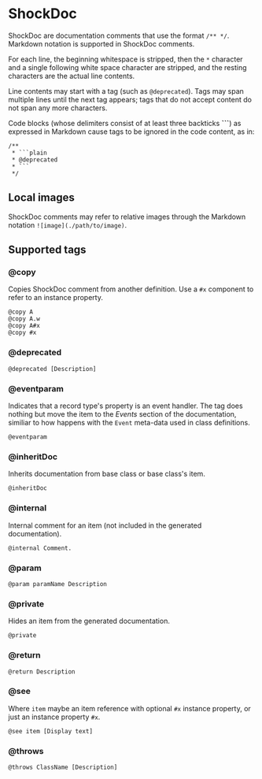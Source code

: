 # ShockDoc

ShockDoc are documentation comments that use the format `/** */`. Markdown notation is supported in ShockDoc comments.

For each line, the beginning whitespace is stripped, then the `*` character and a single following white space character are stripped, and the resting characters are the actual line contents.

Line contents may start with a tag (such as `@deprecated`). Tags may span multiple lines until the next tag appears; tags that do not accept content do not span any more characters.

Code blocks (whose delimiters consist of at least three backticks **\`\`\`**) as expressed in Markdown cause tags to be ignored in the code content, as in:

```
/**
 * ```plain
 * @deprecated
 * ```
 */
```

## Local images

ShockDoc comments may refer to relative images through the Markdown notation `![image](./path/to/image)`.

## Supported tags

### \@copy

Copies ShockDoc comment from another definition. Use a `#x` component to refer to an instance property.

```plain
@copy A
@copy A.w
@copy A#x
@copy #x
```

### \@deprecated

```plain
@deprecated [Description]
```

### \@eventparam

Indicates that a record type's property is an event handler. The tag does nothing but move the item to the *Events* section of the documentation, similiar to how happens with the `Event` meta-data used in class definitions.

```plain
@eventparam
```

### \@inheritDoc

Inherits documentation from base class or base class's item.

```plain
@inheritDoc
```

### \@internal

Internal comment for an item (not included in the generated documentation).

```plain
@internal Comment.
```

### \@param

```plain
@param paramName Description
```

### \@private

Hides an item from the generated documentation.

```plain
@private
```

### \@return

```plain
@return Description
```

### \@see

Where `item` maybe an item reference with optional `#x` instance property, or just an instance property `#x`.

```plain
@see item [Display text]
```

### \@throws

```plain
@throws ClassName [Description]
```